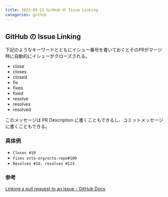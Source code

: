 ```yaml
---
title: 2022-09-21 GitHub の Issue Linking
categories: github
---
```


## GitHub の Issue Linking

下記のようなキーワードとともにイシュー番号を書いておくとそのPRがマージ時に自動的にイシューがクローズされる。

- close
- closes
- closed
- fix
- fixes
- fixed
- resolve
- resolves
- resolved

このメッセージは PR Description に書くこともできるし、コミットメッセージに書くこともできる。

### 具体例

- `Closes #10`
- `Fixes octo-org/octo-repo#100`
- `Resolves #10, resolves #123`

### 参考

[Linking a pull request to an issue - GitHub Docs](https://docs.github.com/ja/issues/tracking-your-work-with-issues/linking-a-pull-request-to-an-issue)
